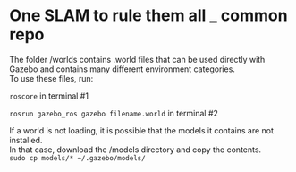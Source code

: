 # One SLAM to rule them all _ common repo

The folder /worlds contains .world files that can be used directly with Gazebo and contains many different environment categories.  
To use these files, run:  

`roscore` in terminal #1  

`rosrun gazebo_ros gazebo filename.world` in terminal #2

If a world is not loading, it is possible that the models it contains are not installed.  
In that case, download the /models directory and copy the contents.  
`sudo cp models/* ~/.gazebo/models/`
